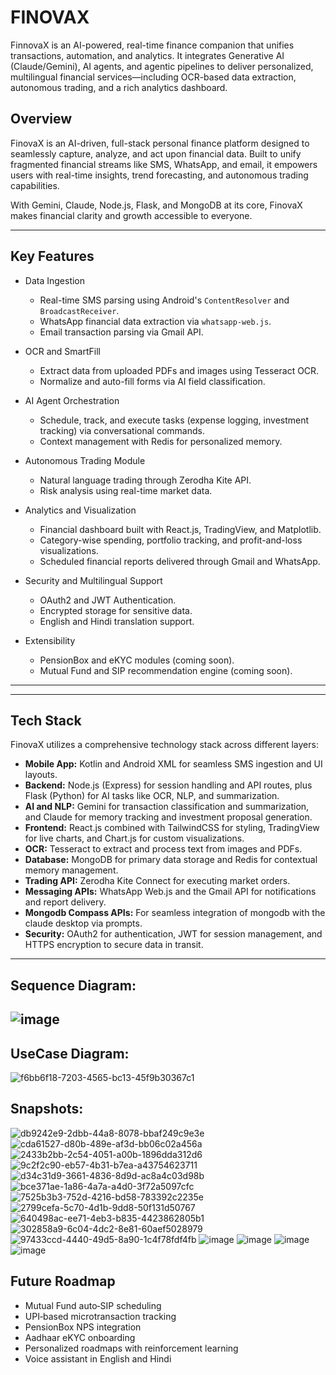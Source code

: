 # FINOVAX
FinnovaX is an AI-powered, real-time finance companion that unifies transactions, automation, and analytics. It integrates Generative AI (Claude/Gemini), AI agents, and agentic pipelines to deliver personalized, multilingual financial services—including OCR-based data extraction, autonomous trading, and a rich analytics dashboard.
## Overview

FinovaX is an AI-driven, full-stack personal finance platform designed to seamlessly capture, analyze, and act upon financial data. Built to unify fragmented financial streams like SMS, WhatsApp, and email, it empowers users with real-time insights, trend forecasting, and autonomous trading capabilities.

With Gemini, Claude, Node.js, Flask, and MongoDB at its core, FinovaX makes financial clarity and growth accessible to everyone.

---

## Key Features

- Data Ingestion  
  - Real-time SMS parsing using Android's `ContentResolver` and `BroadcastReceiver`.  
  - WhatsApp financial data extraction via `whatsapp-web.js`.  
  - Email transaction parsing via Gmail API.

- OCR and SmartFill  
  - Extract data from uploaded PDFs and images using Tesseract OCR.  
  - Normalize and auto-fill forms via AI field classification.

- AI Agent Orchestration  
  - Schedule, track, and execute tasks (expense logging, investment tracking) via conversational commands.  
  - Context management with Redis for personalized memory.

- Autonomous Trading Module  
  - Natural language trading through Zerodha Kite API.  
  - Risk analysis using real-time market data.

- Analytics and Visualization  
  - Financial dashboard built with React.js, TradingView, and Matplotlib.  
  - Category-wise spending, portfolio tracking, and profit-and-loss visualizations.  
  - Scheduled financial reports delivered through Gmail and WhatsApp.

- Security and Multilingual Support  
  - OAuth2 and JWT Authentication.  
  - Encrypted storage for sensitive data.  
  - English and Hindi translation support.

- Extensibility  
  - PensionBox and eKYC modules (coming soon).  
  - Mutual Fund and SIP recommendation engine (coming soon).

---
---

## Tech Stack

FinovaX utilizes a comprehensive technology stack across different layers:

- **Mobile App:** Kotlin and Android XML for seamless SMS ingestion and UI layouts.
- **Backend:** Node.js (Express) for session handling and API routes, plus Flask (Python) for AI tasks like OCR, NLP, and summarization.
- **AI and NLP:** Gemini for transaction classification and summarization, and Claude for memory tracking and investment proposal generation.
- **Frontend:** React.js combined with TailwindCSS for styling, TradingView for live charts, and Chart.js for custom visualizations.
- **OCR:** Tesseract to extract and process text from images and PDFs.
- **Database:** MongoDB for primary data storage and Redis for contextual memory management.
- **Trading API:** Zerodha Kite Connect for executing market orders.
- **Messaging APIs:** WhatsApp Web.js and the Gmail API for notifications and report delivery.
- **Mongodb Compass APIs:** For seamless integration of mongodb with the claude desktop via prompts.
- **Security:** OAuth2 for authentication, JWT for session management, and HTTPS encryption to secure data in transit.

---
## Sequence Diagram:
![image](https://github.com/user-attachments/assets/dd9f286c-6292-4352-a505-40996e2ceebe)
---
## UseCase Diagram:
![f6bb6f18-7203-4565-bc13-45f9b30367c1](https://github.com/user-attachments/assets/c0b14fb4-97e3-40cf-8478-e5a1999993fa)

## Snapshots:
![db9242e9-2dbb-44a8-8078-bbaf249c9e3e](https://github.com/user-attachments/assets/422752f8-0508-4d53-852d-b693d95b9fee)
![cda61527-d80b-489e-af3d-bb06c02a456a](https://github.com/user-attachments/assets/fcdcf54d-3056-4370-99ee-fc7a3c4ce5a4)
![2433b2bb-2c54-4051-a00b-1896dda312d6](https://github.com/user-attachments/assets/0d3558ca-9095-4ba5-9dce-124796196534)
![9c2f2c90-eb57-4b31-b7ea-a43754623711](https://github.com/user-attachments/assets/0cdcb622-5a74-4609-a013-e4b7e2f54294)
![d34c31d9-3661-4836-8d9d-ac8a4c03d98b](https://github.com/user-attachments/assets/72d6d99d-e282-42fa-a76d-2a6055c71d1c)
![bce371ae-1a86-4a7a-a4d0-3f72a5097cfc](https://github.com/user-attachments/assets/1a9c543c-6cdb-4d87-b045-672d703b0ca8)
![7525b3b3-752d-4216-bd58-783392c2235e](https://github.com/user-attachments/assets/3b77a579-3a85-49e7-a1ba-7e72b4624c8a)
![2799cefa-5c70-4d1b-9dd8-50f131d50767](https://github.com/user-attachments/assets/59f193be-e4e8-4213-bc07-f1cabe6d7e7b)
![640498ac-ee71-4eb3-b835-4423862805b1](https://github.com/user-attachments/assets/9c606c8b-2847-4bdd-9688-eee4d8469044)
![302858a9-6c04-4dc2-8e81-60aef5028979](https://github.com/user-attachments/assets/2366e089-4075-45f1-97e8-559116c5573d)
![97433ccd-4440-49d5-8a90-1c4f78fdf4fb](https://github.com/user-attachments/assets/9de5fd23-ba1f-4d14-9677-468a4b3ae30a)
![image](https://github.com/user-attachments/assets/129acc8e-d509-4308-90f2-cc746e2377a9)
![image](https://github.com/user-attachments/assets/5437df1d-b000-4344-9c4c-db5f5fc26f81)
![image](https://github.com/user-attachments/assets/6e86fd37-2380-4631-9b5e-47aa1f43a984)
![image](https://github.com/user-attachments/assets/9875e934-a194-4eb3-b635-5292b9d885b0)

## Future Roadmap

- Mutual Fund auto‑SIP scheduling
- UPI‑based microtransaction tracking
- PensionBox NPS integration
- Aadhaar eKYC onboarding
- Personalized roadmaps with reinforcement learning
- Voice assistant in English and Hindi
